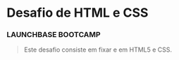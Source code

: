 # Desafio de HTML e CSS

### LAUNCHBASE BOOTCAMP

> Este desafio consiste em fixar e em HTML5 e CSS.